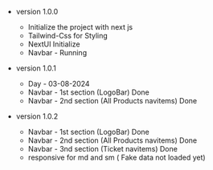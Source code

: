 - version 1.0.0

  - Initialize the project with next js
  - Tailwind-Css for Styling
  - NextUI Initialize
  - Navbar - Running

- version 1.0.1

  - Day - 03-08-2024
  - Navbar - 1st section (LogoBar) Done
  - Navbar - 2nd section (All Products navitems) Done

- version 1.0.2
  - Navbar - 1st section (LogoBar) Done
  - Navbar - 2nd section (All Products navitems) Done
  - Navbar - 3nd section (Ticket navitems) Done
  - responsive for md and sm ( Fake data not loaded yet)
